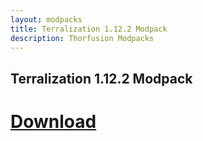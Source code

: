 ```yaml
---
layout: modpacks
title: Terralization 1.12.2 Modpack
description: Thorfusion Modpacks
---
```


## Terralization 1.12.2 Modpack

# [Download](https://www.technicpack.net/modpack/bitbytepack.626387)